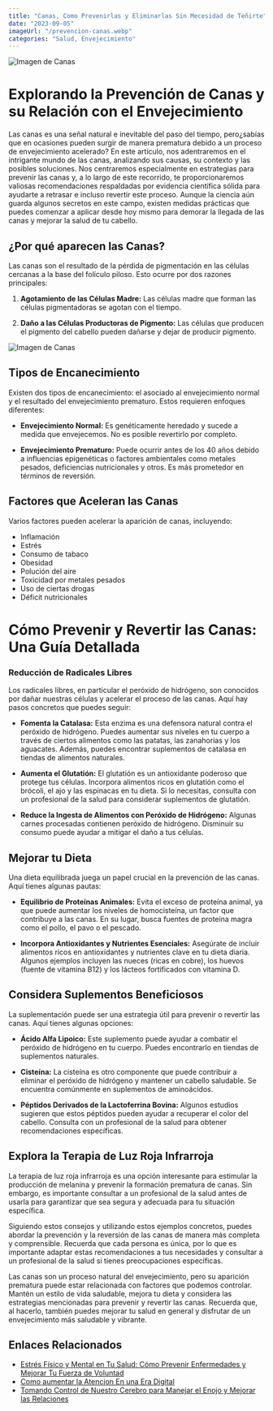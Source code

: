 ```yaml
---
title: "Canas, Como Prevenirlas y Eliminarlas Sin Mecesidad de Teñirte"
date: "2023-09-05"
imageUrl: "/prevencion-canas.webp"
categories: "Salud, Envejecimiento"
---
```


![Imagen de Canas](/canas-portada-page.webp)

# Explorando la Prevención de Canas y su Relación con el Envejecimiento

Las canas es una señal natural e inevitable del paso del tiempo, pero¿sabías que en ocasiones pueden surgir de manera prematura debido a un proceso de envejecimiento acelerado? En este artículo, nos adentraremos en el intrigante mundo de las canas, analizando sus causas, su contexto y las posibles soluciones. Nos centraremos especialmente en estrategias para prevenir las canas y, a lo largo de este recorrido, te proporcionaremos valiosas recomendaciones respaldadas por evidencia científica sólida para ayudarte a retrasar e incluso revertir este proceso. Aunque la ciencia aún guarda algunos secretos en este campo, existen medidas prácticas que puedes comenzar a aplicar desde hoy mismo para demorar la llegada de las canas y mejorar la salud de tu cabello.

## ¿Por qué aparecen las Canas?

Las canas son el resultado de la pérdida de pigmentación en las células cercanas a la base del folículo piloso. Esto ocurre por dos razones principales:

1. **Agotamiento de las Células Madre:** Las células madre que forman las células pigmentadoras se agotan con el tiempo.

2. **Daño a las Células Productoras de Pigmento:** Las células que producen el pigmento del cabello pueden dañarse y dejar de producir pigmento.

![Imagen de Canas](/canas.webp)

## Tipos de Encanecimiento

Existen dos tipos de encanecimiento: el asociado al envejecimiento normal y el resultado del envejecimiento prematuro. Estos requieren enfoques diferentes:

- **Envejecimiento Normal:** Es genéticamente heredado y sucede a medida que envejecemos. No es posible revertirlo por completo.

- **Envejecimiento Prematuro:** Puede ocurrir antes de los 40 años debido a influencias epigenéticas o factores ambientales como metales pesados, deficiencias nutricionales y otros. Es más prometedor en términos de reversión.

## Factores que Aceleran las Canas

Varios factores pueden acelerar la aparición de canas, incluyendo:

- Inflamación
- Estrés
- Consumo de tabaco
- Obesidad
- Polución del aire
- Toxicidad por metales pesados
- Uso de ciertas drogas
- Déficit nutricionales

# Cómo Prevenir y Revertir las Canas: Una Guía Detallada

### Reducción de Radicales Libres

Los radicales libres, en particular el peróxido de hidrógeno, son conocidos por dañar nuestras células y acelerar el proceso de las canas. Aquí hay pasos concretos que puedes seguir:

- **Fomenta la Catalasa:** Esta enzima es una defensora natural contra el peróxido de hidrógeno. Puedes aumentar sus niveles en tu cuerpo a través de ciertos alimentos como las patatas, las zanahorias y los aguacates. Además, puedes encontrar suplementos de catalasa en tiendas de alimentos naturales.

- **Aumenta el Glutatión:** El glutatión es un antioxidante poderoso que protege tus células. Incorpora alimentos ricos en glutatión como el brócoli, el ajo y las espinacas en tu dieta. Si lo necesitas, consulta con un profesional de la salud para considerar suplementos de glutatión.

- **Reduce la Ingesta de Alimentos con Peróxido de Hidrógeno:** Algunas carnes procesadas contienen peróxido de hidrógeno. Disminuir su consumo puede ayudar a mitigar el daño a tus células.

## Mejorar tu Dieta

Una dieta equilibrada juega un papel crucial en la prevención de las canas. Aquí tienes algunas pautas:

- **Equilibrio de Proteínas Animales:** Evita el exceso de proteína animal, ya que puede aumentar los niveles de homocisteína, un factor que contribuye a las canas. En su lugar, busca fuentes de proteína magra como el pollo, el pavo o el pescado.

- **Incorpora Antioxidantes y Nutrientes Esenciales:** Asegúrate de incluir alimentos ricos en antioxidantes y nutrientes clave en tu dieta diaria. Algunos ejemplos incluyen las nueces (ricas en cobre), los huevos (fuente de vitamina B12) y los lácteos fortificados con vitamina D.

## Considera Suplementos Beneficiosos

La suplementación puede ser una estrategia útil para prevenir o revertir las canas. Aquí tienes algunas opciones:

- **Ácido Alfa Lipoico:** Este suplemento puede ayudar a combatir el peróxido de hidrógeno en tu cuerpo. Puedes encontrarlo en tiendas de suplementos naturales.

- **Cisteína:** La cisteína es otro componente que puede contribuir a eliminar el peróxido de hidrógeno y mantener un cabello saludable. Se encuentra comúnmente en suplementos de aminoácidos.

- **Péptidos Derivados de la Lactoferrina Bovina:** Algunos estudios sugieren que estos péptidos pueden ayudar a recuperar el color del cabello. Consulta con un profesional de la salud para obtener recomendaciones específicas.

## Explora la Terapia de Luz Roja Infrarroja

La terapia de luz roja infrarroja es una opción interesante para estimular la producción de melanina y prevenir la formación prematura de canas. Sin embargo, es importante consultar a un profesional de la salud antes de usarla para garantizar que sea segura y adecuada para tu situación específica.

Siguiendo estos consejos y utilizando estos ejemplos concretos, puedes abordar la prevención y la reversión de las canas de manera más completa y comprensible. Recuerda que cada persona es única, por lo que es importante adaptar estas recomendaciones a tus necesidades y consultar a un profesional de la salud si tienes preocupaciones específicas.

Las canas son un proceso natural del envejecimiento, pero su aparición prematura puede estar relacionada con factores que podemos controlar. Mantén un estilo de vida saludable, mejora tu dieta y considera las estrategias mencionadas para prevenir y revertir las canas. Recuerda que, al hacerlo, también puedes mejorar tu salud en general y disfrutar de un envejecimiento más saludable y vibrante.

## Enlaces Relacionados

- [Estrés Físico y Mental en Tu Salud: Cómo Prevenir Enfermedades y Mejorar Tu Fuerza de Voluntad](https://abelardo.blog/posts/estres-fisico-y-mental)
- [Como aumentar la Atencion En una Era Digital](https://abelardo.blog/posts/aumentar-la-atencion) 
- [Tomando Control de Nuestro Cerebro para Manejar el Enojo y Mejorar las Relaciones](https://abelardo.blog/posts/manejar-el-enojo) 

